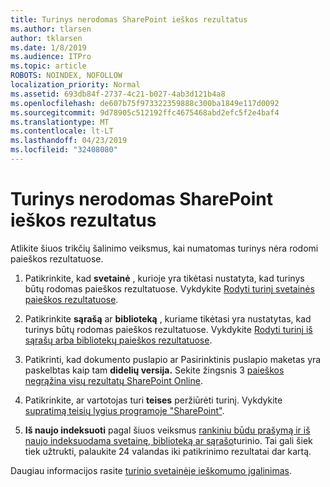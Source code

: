 ```yaml
---
title: Turinys nerodomas SharePoint ieškos rezultatus
ms.author: tlarsen
author: tklarsen
ms.date: 1/8/2019
ms.audience: ITPro
ms.topic: article
ROBOTS: NOINDEX, NOFOLLOW
localization_priority: Normal
ms.assetid: 693db84f-2737-4c21-b027-4ab3d121b4a8
ms.openlocfilehash: de607b75f973322359888c300ba1849e117d0092
ms.sourcegitcommit: 9d78905c512192ffc4675468abd2efc5f2e4baf4
ms.translationtype: MT
ms.contentlocale: lt-LT
ms.lasthandoff: 04/23/2019
ms.locfileid: "32408080"
---
```

# <a name="content-doesnt-appear-in-sharepoint-search-results"></a>Turinys nerodomas SharePoint ieškos rezultatus

Atlikite šiuos trikčių šalinimo veiksmus, kai numatomas turinys nėra rodomi paieškos rezultatuose.
  
1. Patikrinkite, kad **svetainė** , kurioje yra tikėtasi nustatyta, kad turinys būtų rodomas paieškos rezultatuose. Vykdykite [Rodyti turinį svetainės paieškos rezultatuose](https://docs.microsoft.com/sharepoint/make-site-content-searchable#show-content-on-a-site-in-search-results).
    
2. Patikrinkite **sąrašą** ar **biblioteką** , kuriame tikėtasi yra nustatytas, kad turinys būtų rodomas paieškos rezultatuose. Vykdykite [Rodyti turinį iš sąrašų arba bibliotekų paieškos rezultatuose](https://docs.microsoft.com/sharepoint/make-site-content-searchable#show-content-from-lists-or-libraries-in-search-results). 
    
3. Patikrinti, kad dokumento puslapio ar Pasirinktinis puslapio maketas yra paskelbtas kaip tam **didelių versija.** Sekite žingsnis 3 [paieškos negrąžina visų rezultatų SharePoint Online](https://go.microsoft.com/fwlink/?linkid=874525).
    
4. Patikrinkite, ar vartotojas turi **teises** peržiūrėti turinį. Vykdykite [supratimą teisių lygius programoje "SharePoint"](https://go.microsoft.com/fwlink/?linkid=867071).
    
5. **Iš naujo indeksuoti** pagal šiuos veiksmus [rankiniu būdu prašymą ir iš naujo indeksuodama svetainę, biblioteką ar sąrašo](https://docs.microsoft.com/sharepoint/crawl-site-content)turinio. Tai gali šiek tiek užtrukti, palaukite 24 valandas iki patikrinimo rezultatai dar kartą.
    
Daugiau informacijos rasite [turinio svetainėje ieškomumo įgalinimas](https://docs.microsoft.com/sharepoint/make-site-content-searchable). 
  

